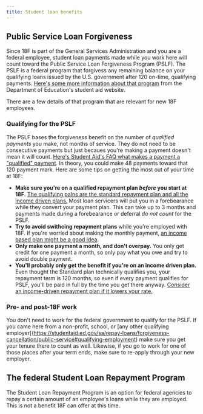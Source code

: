 ```yaml
---
title: Student loan benefits
---
```

## Public Service Loan Forgiveness

Since 18F is part of the General Services Administration and you are a federal employee, student loan payments made while you work here will count toward the Public Service Loan Forgiveness Program (PSLF). The PSLF is a federal program that forgivess any remaining balance on your qualifying loans issued by the U.S. government after 120 on-time, qualifying payments. [Here's some more information about that program](https://studentaid.ed.gov/sa/repay-loans/forgiveness-cancellation/public-service) from the Department of Education's student aid website. 

There are a few details of that program that are relevant for new 18F employees.

### Qualifying for the PSLF

The PSLF bases the forgiveness benefit on the number of _qualified payments_ you make, not months of service. They do not need to be consecutive payments but just becaues you're making a payment doesn't mean it will count. [Here's Student Aid's FAQ what makes a payment a "qualified" payment](https://studentaid.ed.gov/sa/repay-loans/forgiveness-cancellation/public-service#qualifying-payment). In theory, you could make 48 payments toward that 120 payment mark. Here are some tips on getting the most out of your time at 18F:

* **Make sure you're on a qualified repayment plan _before_ you start at 18F.** [The qualifying palns are the standard repayment plan and all the income driven plans.](https://studentaid.ed.gov/sa/repay-loans/forgiveness-cancellation/public-service#qualifying-repayment-plan) Most loan servicers will put you in a forebearance while they convert your payment plan. This can take up to 3 months and payments made during a forebearance or deferral _do not count_ for the PSLF.
* **Try to avoid swithcing repayment plans** while you're employed with 18F. If you're worried about making the monthly payment, [an income based plan might be a good idea](https://studentaid.ed.gov/sa/node/594/#pros-cons).
* **Only make one payment a month, and don't overpay.** You only get credit for one payment a month, so only pay what you owe and try to avoid double payment.
* **You'll probably only get the benefit if you're on an income driven plan.** Even thought the Standard plan technically qualifies you, your repayment term is 120 months, so even if every payment qualifies for PSLF, you'll be paid in full by the time you get there anyway. [Consider an income-driven repayment plan if it lowers your rate.](https://studentaid.ed.gov/sa/node/594/#pros-cons)

### Pre- and post-18F work

You don't need to work for the federal government to qualify for the PSLF. If you came here from a non-profit, school, or [any other qualifying employer[(https://studentaid.ed.gov/sa/repay-loans/forgiveness-cancellation/public-service#qualifying-employment) make sure you get your tenure there to count as well. Likewise, if you go to work for one of those places after your term ends, make sure to re-apply through your new employer.

## The federal Student Loan Repayment Program

The Student Loan Repayment Program is an option for federal agencies to repay a certain amount of an employee's loans while they are employed. This is not a benefit 18F can offer at this time.
